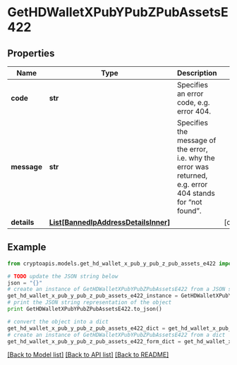 # GetHDWalletXPubYPubZPubAssetsE422


## Properties
Name | Type | Description | Notes
------------ | ------------- | ------------- | -------------
**code** | **str** | Specifies an error code, e.g. error 404. | 
**message** | **str** | Specifies the message of the error, i.e. why the error was returned, e.g. error 404 stands for “not found”. | 
**details** | [**List[BannedIpAddressDetailsInner]**](BannedIpAddressDetailsInner.md) |  | [optional] 

## Example

```python
from cryptoapis.models.get_hd_wallet_x_pub_y_pub_z_pub_assets_e422 import GetHDWalletXPubYPubZPubAssetsE422

# TODO update the JSON string below
json = "{}"
# create an instance of GetHDWalletXPubYPubZPubAssetsE422 from a JSON string
get_hd_wallet_x_pub_y_pub_z_pub_assets_e422_instance = GetHDWalletXPubYPubZPubAssetsE422.from_json(json)
# print the JSON string representation of the object
print GetHDWalletXPubYPubZPubAssetsE422.to_json()

# convert the object into a dict
get_hd_wallet_x_pub_y_pub_z_pub_assets_e422_dict = get_hd_wallet_x_pub_y_pub_z_pub_assets_e422_instance.to_dict()
# create an instance of GetHDWalletXPubYPubZPubAssetsE422 from a dict
get_hd_wallet_x_pub_y_pub_z_pub_assets_e422_form_dict = get_hd_wallet_x_pub_y_pub_z_pub_assets_e422.from_dict(get_hd_wallet_x_pub_y_pub_z_pub_assets_e422_dict)
```
[[Back to Model list]](../README.md#documentation-for-models) [[Back to API list]](../README.md#documentation-for-api-endpoints) [[Back to README]](../README.md)



